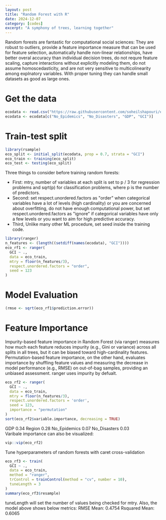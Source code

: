 ```yaml
---
layout: post
title: "Random Forest with R"
date: 2024-12-07
category: [codes]
excerpt: "A symphony of trees, learning together"
---  
```

Random forests are fantastic for computational social sciences: They are robust to outliers, provide a feature importance measure that can be used for feature selection, automatically handle non-linear relationships, have better overal accuracy than individual decision trees, do not requre feature scaling, capture interactions without explicitly modeling them, do not assume homoscedasticity, and are not very sensitive to multicolinearity among explnatory variables. With proper tuning they can handle small datasets as good as large ones. 

# Get the data
```r
ecodata <- read.csv("https://raw.githubusercontent.com/soheilshapouri/epidemics_collectivism/main/Data%20S2.csv")
ecodata <- ecodata[c("No_Epidemics", "No_Disasters", "GDP", "GCI")]
```
# Train-test split
```r
library(rsample)
eco_split <- initial_split(ecodata, prop = 0.7, strata = "GCI")
eco_train <- training(eco_split)
eco_test <- testing(eco_split)
```
Three things to consider before training random forests:
- First: mtry, number of variables at each split is set to p / 3 for regression problems and sqrt(p) for classification problems, where p is the number of predictors.
- Second: set respect.unordered.factors as "order" when categorical variables have a lot of levels (high cardinality) or you are concerned about overfitting, do not have enough computational power, but set respect.unordered.factors as "ignore" if categorical variables have only a few levels or you want to aim for high predictive accuracy.
- Third, Unlike many other ML procedure, set seed inside the training code.

```r
library(ranger)
n_features <- (length((setdiff(names(ecodata), "GCI"))))
eco_rf1 <- ranger(
  GCI ~ ., 
  data = eco_train,
  mtry = floor(n_features/3),
  respect.unordered.factors = "order",
  seed = 123
)
```
# Model Evaluation
```r
(rmse <- sqrt(eco_rf1$prediction.error))
```
# Feature Importance 
Impurity-based feature importance in Random Forest (via ranger) measures how much each feature reduces impurity (e.g., Gini or variance) across all splits in all trees, but it can be biased toward high-cardinality features. Permutation-based feature importance, on the other hand, evaluates importance by shuffling feature values and measuring the decrease in model performance (e.g., RMSE) on out-of-bag samples, providing an unbiased assessment.
ranger uses impurity by defualt.
```r
eco_rf2 <- ranger(
  GCI ~ .,
  data = eco_train, 
  mtry = floor(n_features/3),
  respect.unordered.factors = 'order',
  seed = 123, 
  importance = "permutation"
)
sort(eco_rf2$variable.importance, decreasing = TRUE)
```
GDP 0.34   Region 0.28   No_Epidemics 0.07 No_Disasters 0.03  
Varibale importance can also be visualized:
```r
vip::vip(eco_rf2)
```
Tune hyperparameters of random forests with caret cross-validation
```r
eco_rf3 <- train(
  GCI ~ .,
  data = eco_train,
  method = "ranger",
  trControl = trainControl(method = "cv", number = 10),
  tuneLength = 3
)
summary(eco_rf3$resample)
```
tuneLength will set the number of values being checked for mtry. Also, the model above shows below metrics:
RMSE Mean: 0.4754     Rsquared Mean: 0.6065


   









